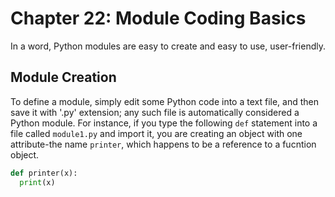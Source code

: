 # Chapter 22: Module Coding Basics

In a word, Python modules are easy to create and easy to use, user-friendly.

## Module Creation

To define a module, simply edit some Python code into a text file, and then save it with '.py' extension; any such file is automatically considered a Python module. For instance, if you type the following `def` statement into a file called `module1.py` and import it, you are creating an object with one attribute-the name `printer`, which happens to be a reference to a fucntion object.

```python
def printer(x):
  print(x)
```


